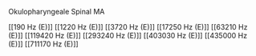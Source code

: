 Okulopharyngeale Spinal MA

[[190 Hz (E)]]
[[1220 Hz (E)]]
[[3720 Hz (E)]]
[[17250 Hz (E)]]
[[63210 Hz (E)]]
[[119420 Hz (E)]]
[[293240 Hz (E)]]
[[403030 Hz (E)]]
[[435000 Hz (E)]]
[[711170 Hz (E)]]